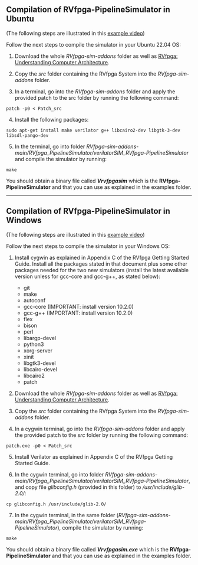 ## **Compilation of RVfpga-PipelineSimulator in Ubuntu**

(The following steps are illustrated in this [example video](https://drive.google.com/file/d/18HBC6PZoAHl9H2Vwr7f_d41loH18VwgV/view?usp=share_link))

Follow the next steps to compile the simulator in your Ubuntu 22.04 OS:

1. Download the whole *RVfpga-sim-addons* folder as well as [RVfpga: Understanding Computer Architecture](https://university.imgtec.com/rvfpga-download-page-en/).

2. Copy the *src* folder containing the RVfpga System into the *RVfpga-sim-addons* folder.

3. In a terminal, go into the *RVfpga-sim-addons* folder and apply the provided patch to the src folder by running the following command:

```
patch -p0 < Patch_src
```

4. Install the following packages: 

```
sudo apt-get install make verilator g++ libcairo2-dev libgtk-3-dev libsdl-pango-dev
```

5. In the terminal, go into folder *RVfpga-sim-addons-main/RVfpga_PipelineSimulator/verilatorSIM_RVfpga-PipelineSimulator* and compile the simulator by running:

```
make
```

You should obtain a binary file called ***Vrvfpgasim*** which is the **RVfpga-PipelineSimulator** and that you can use as explained in the examples folder.

___

## **Compilation of RVfpga-PipelineSimulator in Windows**

(The following steps are illustrated in this [example video](https://drive.google.com/file/d/1wMNF6T07eCiFiJzH4IhsWFmg4LTTfJ68/view?usp=sharing))

Follow the next steps to compile the simulator in your Windows OS:

1. Install cygwin as explained in Appendix C of the RVfpga Getting Started Guide. Install all the packages stated in that document plus some other packages needed for the two new simulators (install the latest available version unless for gcc-core and gcc-g++, as stated below):

    * git
    * make 
    * autoconf
    * gcc-core (IMPORTANT: install version 10.2.0)
    * gcc-g++ (IMPORTANT: install version 10.2.0)
    * flex
    * bison
    * perl
    * libargp-devel
    * python3
    * xorg-server
    * xinit
    * libgtk3-devel
    * libcairo-devel
    * libcairo2
    * patch

2. Download the whole *RVfpga-sim-addons* folder as well as [RVfpga: Understanding Computer Architecture](https://university.imgtec.com/rvfpga-download-page-en/).

3. Copy the *src* folder containing the RVfpga System into the *RVfpga-sim-addons* folder.

4. In a cygwin terminal, go into the *RVfpga-sim-addons* folder and apply the provided patch to the *src* folder by running the following command:

```
patch.exe -p0 < Patch_src
```

5. Install Verilator as explained in Appendix C of the RVfpga Getting Started Guide.

6. In the cygwin terminal, go into folder *RVfpga-sim-addons-main/RVfpga_PipelineSimulator/verilatorSIM_RVfpga-PipelineSimulator*, and copy file *glibconfig.h* (provided in this folder) to */usr/include/glib-2.0/*:

```
cp glibconfig.h /usr/include/glib-2.0/
```

7. In the cygwin terminal, in the same folder (*RVfpga-sim-addons-main/RVfpga_PipelineSimulator/verilatorSIM_RVfpga-PipelineSimulator*), compile the simulator by running:

```
make
```

You should obtain a binary file called ***Vrvfpgasim.exe*** which is the **RVfpga-PipelineSimulator** and that you can use as explained in the examples folder.
